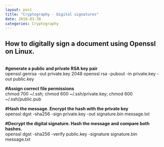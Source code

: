 ```yaml
---
layout: post
title: "Cryptography - Digital signatures"
date: 2018-03-30
categories: Cryptography
---
```


<h2>How to digitally sign a document using Openssl on Linux.</h2>
<br>
<b>#generate a public and private RSA key pair</b>
<br>openssl genrsa -out private.key 2048 openssl rsa -pubout -in private.key -out public.key

<b>#Assign correct file permissions</b>
<br>chmod 700 ~/.ssh; chmod 600 ~/.ssh/private.key; chmod 600 ~/.ssh/public.pub

<b>#Hash the message. Encrypt the hash with the private key</b>
<br>openssl dgst -sha256 -sign private.key -out signature.bin message.txt

<b>#Decrypt the digital signature. Hash the message and compare both hashes.</b>
<br>openssl dgst -sha256 -verify public.key -signature signature.bin message.txt
